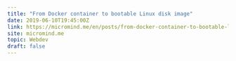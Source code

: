 ```yaml
---
title: "From Docker container to bootable Linux disk image"
date: 2019-06-10T19:45:00Z
link: https://micromind.me/en/posts/from-docker-container-to-bootable-linux-disk-image/?utm_medium=RSS&utm_source=hune
site: micromind.me
topic: Webdev
draft: false
---
```

